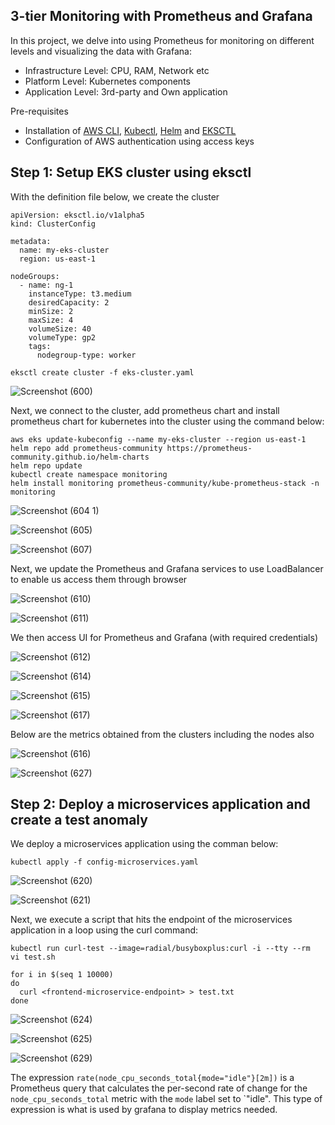 ## 3-tier Monitoring with Prometheus and Grafana

In this project, we delve into using Prometheus for monitoring on different levels and visualizing the data with Grafana:
- Infrastructure Level: CPU, RAM, Network etc
- Platform Level: Kubernetes components
- Application Level: 3rd-party and Own application

Pre-requisites
- Installation of [AWS CLI](https://docs.aws.amazon.com/cli/latest/userguide/getting-started-install.html), [Kubectl](https://docs.aws.amazon.com/eks/latest/userguide/install-kubectl.html), [Helm](https://helm.sh/docs/intro/install/) and [EKSCTL](https://github.com/eksctl-io/eksctl/releases)
- Configuration of AWS authentication using access keys

## Step 1: Setup EKS cluster using eksctl 
With the definition file below, we create the cluster
```
apiVersion: eksctl.io/v1alpha5
kind: ClusterConfig

metadata:
  name: my-eks-cluster
  region: us-east-1

nodeGroups:
  - name: ng-1
    instanceType: t3.medium
    desiredCapacity: 2
    minSize: 2
    maxSize: 4
    volumeSize: 40
    volumeType: gp2
    tags:
      nodegroup-type: worker
```
```
eksctl create cluster -f eks-cluster.yaml
```
![Screenshot (600)](https://github.com/kenchuks44/3-tier-Monitoring-with-Prometheus-and-Grafana/assets/88329191/b6935571-13de-4285-b702-b97d4c410c78)

Next, we connect to the cluster, add prometheus chart and install prometheus chart for kubernetes into the cluster using the command below:
```
aws eks update-kubeconfig --name my-eks-cluster --region us-east-1
helm repo add prometheus-community https://prometheus-community.github.io/helm-charts
helm repo update
kubectl create namespace monitoring
helm install monitoring prometheus-community/kube-prometheus-stack -n monitoring
```
![Screenshot (604 1)](https://github.com/kenchuks44/3-tier-Monitoring-with-Prometheus-and-Grafana/assets/88329191/8a460784-ed2f-4366-9b6f-18763ba777b6)

![Screenshot (605)](https://github.com/kenchuks44/3-tier-Monitoring-with-Prometheus-and-Grafana/assets/88329191/6268301e-1e67-4648-be9a-f324bd0857fa)

![Screenshot (607)](https://github.com/kenchuks44/3-tier-Monitoring-with-Prometheus-and-Grafana/assets/88329191/ae3d6b86-197f-433c-8206-9269fbc6fce0)

Next, we update the Prometheus and Grafana services to use LoadBalancer to enable us access them through browser

![Screenshot (610)](https://github.com/kenchuks44/3-tier-Monitoring-with-Prometheus-and-Grafana/assets/88329191/5c306572-37e8-414f-a040-3e73347473ba)

![Screenshot (611)](https://github.com/kenchuks44/3-tier-Monitoring-with-Prometheus-and-Grafana/assets/88329191/913ffbb5-30ca-440e-8428-3d8bb113a163)

We then access UI for Prometheus and Grafana (with required credentials)

![Screenshot (612)](https://github.com/kenchuks44/3-tier-Monitoring-with-Prometheus-and-Grafana/assets/88329191/ee6f7797-20cd-4da8-aaab-d0c1e09ff262)

![Screenshot (614)](https://github.com/kenchuks44/3-tier-Monitoring-with-Prometheus-and-Grafana/assets/88329191/54a4db38-c954-422a-bf3a-afe64004bf1d)

![Screenshot (615)](https://github.com/kenchuks44/3-tier-Monitoring-with-Prometheus-and-Grafana/assets/88329191/91b7407b-6920-4615-adcf-f037ad0e121a)

![Screenshot (617)](https://github.com/kenchuks44/3-tier-Monitoring-with-Prometheus-and-Grafana/assets/88329191/4f246a31-ad26-4a6f-84a0-c5ff43093137)

Below are the metrics obtained from the clusters including the nodes also

![Screenshot (616)](https://github.com/kenchuks44/3-tier-Monitoring-with-Prometheus-and-Grafana/assets/88329191/9ce619ae-19b1-40a1-b9d7-60adfb907fb8)

![Screenshot (627)](https://github.com/kenchuks44/3-tier-Monitoring-with-Prometheus-and-Grafana/assets/88329191/c4e7c942-4427-4731-8f7e-b3455359163e)

## Step 2: Deploy a microservices application and create a test anomaly
We deploy a microservices application using the comman below:
```
kubectl apply -f config-microservices.yaml
```

![Screenshot (620)](https://github.com/kenchuks44/3-tier-Monitoring-with-Prometheus-and-Grafana/assets/88329191/b22a7056-e3f6-463f-b289-f2990839a08a)

![Screenshot (621)](https://github.com/kenchuks44/3-tier-Monitoring-with-Prometheus-and-Grafana/assets/88329191/f7baf7c4-096a-46cb-844e-b5ff7e1ea5e9)

Next, we execute a script that hits the endpoint of the microservices application in a loop using the curl command:
```
kubectl run curl-test --image=radial/busyboxplus:curl -i --tty --rm
vi test.sh
```
```
for i in $(seq 1 10000)
do
  curl <frontend-microservice-endpoint> > test.txt
done
```
![Screenshot (624)](https://github.com/kenchuks44/3-tier-Monitoring-with-Prometheus-and-Grafana/assets/88329191/c532468d-3f64-4651-95fb-6491d6d2a06b)

![Screenshot (625)](https://github.com/kenchuks44/3-tier-Monitoring-with-Prometheus-and-Grafana/assets/88329191/7231c6b9-bbed-435b-be47-57707da9900c)

![Screenshot (629)](https://github.com/kenchuks44/3-tier-Monitoring-with-Prometheus-and-Grafana/assets/88329191/0ea18c7c-1bb6-4d2f-a375-b9afe5aadcbd)

The expression `rate(node_cpu_seconds_total{mode="idle"}[2m])` is a Prometheus query that calculates the per-second rate of change for the `node_cpu_seconds_total` metric with the `mode` label set to `"idle". This type of expression is what is used by grafana to display metrics needed.























 

